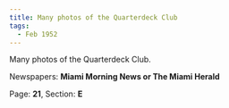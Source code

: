 ```yaml
---  
title: Many photos of the Quarterdeck Club  
tags:  
  - Feb 1952  
---  
```

  
Many photos of the Quarterdeck Club.  
  
Newspapers: **Miami Morning News or The Miami Herald**  
  
Page: **21**, Section: **E** 
